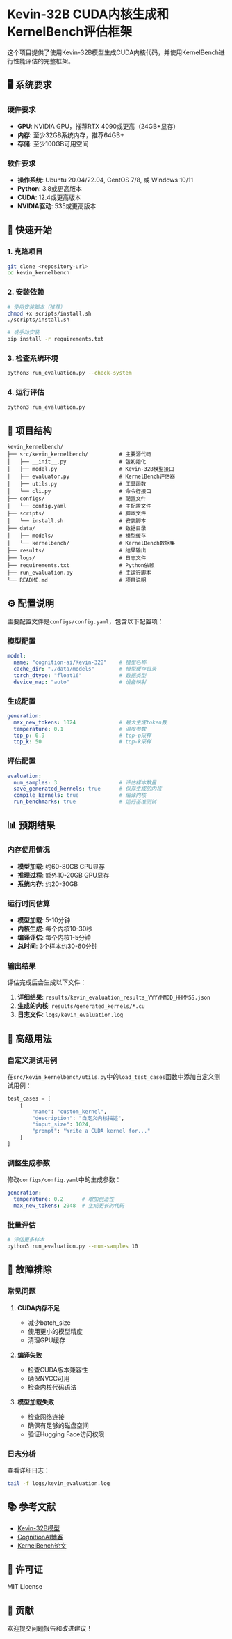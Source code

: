 # Kevin-32B CUDA内核生成和KernelBench评估框架

这个项目提供了使用Kevin-32B模型生成CUDA内核代码，并使用KernelBench进行性能评估的完整框架。

## 🖥️ 系统要求

### 硬件要求
- **GPU**: NVIDIA GPU，推荐RTX 4090或更高（24GB+显存）
- **内存**: 至少32GB系统内存，推荐64GB+
- **存储**: 至少100GB可用空间

### 软件要求
- **操作系统**: Ubuntu 20.04/22.04, CentOS 7/8, 或 Windows 10/11
- **Python**: 3.8或更高版本
- **CUDA**: 12.4或更高版本
- **NVIDIA驱动**: 535或更高版本

## 🚀 快速开始

### 1. 克隆项目
```bash
git clone <repository-url>
cd kevin_kernelbench
```

### 2. 安装依赖
```bash
# 使用安装脚本（推荐）
chmod +x scripts/install.sh
./scripts/install.sh

# 或手动安装
pip install -r requirements.txt
```

### 3. 检查系统环境
```bash
python3 run_evaluation.py --check-system
```

### 4. 运行评估
```bash
python3 run_evaluation.py
```

## 📁 项目结构

```
kevin_kernelbench/
├── src/kevin_kernelbench/          # 主要源代码
│   ├── __init__.py                 # 包初始化
│   ├── model.py                    # Kevin-32B模型接口
│   ├── evaluator.py                # KernelBench评估器
│   ├── utils.py                    # 工具函数
│   └── cli.py                      # 命令行接口
├── configs/                        # 配置文件
│   └── config.yaml                 # 主配置文件
├── scripts/                        # 脚本文件
│   └── install.sh                  # 安装脚本
├── data/                           # 数据目录
│   ├── models/                     # 模型缓存
│   └── kernelbench/                # KernelBench数据集
├── results/                        # 结果输出
├── logs/                           # 日志文件
├── requirements.txt                # Python依赖
├── run_evaluation.py               # 主运行脚本
└── README.md                       # 项目说明
```

## ⚙️ 配置说明

主要配置文件是`configs/config.yaml`，包含以下配置项：

### 模型配置
```yaml
model:
  name: "cognition-ai/Kevin-32B"    # 模型名称
  cache_dir: "./data/models"        # 模型缓存目录
  torch_dtype: "float16"            # 数据类型
  device_map: "auto"                # 设备映射
```

### 生成配置
```yaml
generation:
  max_new_tokens: 1024              # 最大生成token数
  temperature: 0.1                  # 温度参数
  top_p: 0.9                        # top-p采样
  top_k: 50                         # top-k采样
```

### 评估配置
```yaml
evaluation:
  num_samples: 3                    # 评估样本数量
  save_generated_kernels: true      # 保存生成的内核
  compile_kernels: true             # 编译内核
  run_benchmarks: true              # 运行基准测试
```

## 📊 预期结果

### 内存使用情况
- **模型加载**: 约60-80GB GPU显存
- **推理过程**: 额外10-20GB GPU显存
- **系统内存**: 约20-30GB

### 运行时间估算
- **模型加载**: 5-10分钟
- **内核生成**: 每个内核10-30秒
- **编译评估**: 每个内核1-5分钟
- **总时间**: 3个样本约30-60分钟

### 输出结果
评估完成后会生成以下文件：

1. **详细结果**: `results/kevin_evaluation_results_YYYYMMDD_HHMMSS.json`
2. **生成的内核**: `results/generated_kernels/*.cu`
3. **日志文件**: `logs/kevin_evaluation.log`

## 🔧 高级用法

### 自定义测试用例
在`src/kevin_kernelbench/utils.py`中的`load_test_cases`函数中添加自定义测试用例：

```python
test_cases = [
    {
        "name": "custom_kernel",
        "description": "自定义内核描述",
        "input_size": 1024,
        "prompt": "Write a CUDA kernel for..."
    }
]
```

### 调整生成参数
修改`configs/config.yaml`中的生成参数：

```yaml
generation:
  temperature: 0.2      # 增加创造性
  max_new_tokens: 2048  # 生成更长的代码
```

### 批量评估
```bash
# 评估更多样本
python3 run_evaluation.py --num-samples 10
```

## 🐛 故障排除

### 常见问题

1. **CUDA内存不足**
   - 减少batch_size
   - 使用更小的模型精度
   - 清理GPU缓存

2. **编译失败**
   - 检查CUDA版本兼容性
   - 确保NVCC可用
   - 检查内核代码语法

3. **模型加载失败**
   - 检查网络连接
   - 确保有足够的磁盘空间
   - 验证Hugging Face访问权限

### 日志分析
查看详细日志：
```bash
tail -f logs/kevin_evaluation.log
```

## 📚 参考文献

- [Kevin-32B模型](https://huggingface.co/cognition-ai/Kevin-32B)
- [CognitionAI博客](https://cognition.ai/blog/kevin-32b)
- [KernelBench论文](https://github.com/KernelBench/KernelBench)

## 📄 许可证

MIT License

## 🤝 贡献

欢迎提交问题报告和改进建议！
